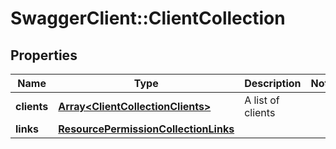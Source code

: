 # SwaggerClient::ClientCollection

## Properties
Name | Type | Description | Notes
------------ | ------------- | ------------- | -------------
**clients** | [**Array&lt;ClientCollectionClients&gt;**](ClientCollectionClients.md) | A list of clients | 
**links** | [**ResourcePermissionCollectionLinks**](ResourcePermissionCollectionLinks.md) |  | 

